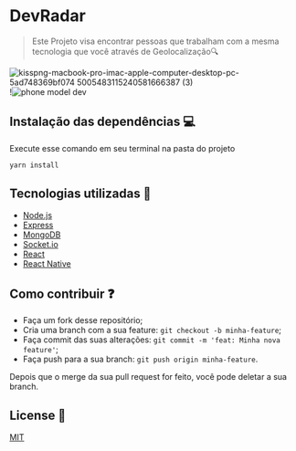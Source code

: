 # DevRadar
 >Este Projeto visa encontrar pessoas que trabalham com a mesma tecnologia que você através de Geolocalização:mag:

![kisspng-macbook-pro-imac-apple-computer-desktop-pc-5ad748369bf074 5005483115240581666387 (3)](https://user-images.githubusercontent.com/51219408/88708977-dbfdf600-d0ea-11ea-9ef9-1e2e5a99a500.png)!![phone model dev](https://user-images.githubusercontent.com/51219408/90055721-2d45e200-dcb4-11ea-9e38-8f1f3394fb98.png)


## Instalação das dependências :computer:
<p>Execute esse comando em seu terminal na pasta do projeto</p>

```sh
yarn install 
```

## Tecnologias utilizadas :arrow_down_small:

- [Node.js](https://nodejs.org/en/)
- [Express](https://expressjs.com/pt-br/)
- [MongoDB](https://www.mongodb.com/)
- [Socket.io](https://socket.io/)
- [React](https://reactjs.org)
- [React Native](https://facebook.github.io/react-native/)

## Como contribuir :question:

- Faça um fork desse repositório;
- Cria uma branch com a sua feature: `git checkout -b minha-feature`;
- Faça commit das suas alterações: `git commit -m 'feat: Minha nova feature'`;
- Faça push para a sua branch: `git push origin minha-feature`.

Depois que o merge da sua pull request for feito, você pode deletar a sua branch.


## License :page_with_curl:
[MIT](https://choosealicense.com/licenses/mit/)
